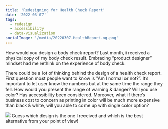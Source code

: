 ```yaml
---
title: 'Redesigning for Health Check Report'
date: '2022-03-07'
tags:
  - redesign
  - accessibility
  - data-visualization
socialImage: '/media/20220307-HealthReport-og.png'
---
```


How would you design a body check report? Last month, i received a physical copy of my body check result. Embracing “product designer” mindset had me rethink on the experience of body check. 

There could be a lot of thinking behind the design of a health check report. First question most people want to know is "Am I normal or not?”. It’s important to let user know the numbers but at the same time the range they fell. How would you present the range of warning & danger? Will you use color? Has accessibility been considered. Moreover, what if there’s business cost to concern as printing in color will be much more expensive than black & white, will you able to come up with single color option?

![](20220307-HealthReport-01.png)
Guess which design is the one I received and which is the best alternative from your point of view!